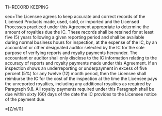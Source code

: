 Ti=RECORD KEEPING

sec=The Licensee agrees to keep accurate and correct records of the Licensed Products made, used, sold, or imported and the Licensed Processes practiced under this Agreement appropriate to determine the amount of royalties due the IC.  These records shall be retained for at least five (5) years following a given reporting period and shall be available during normal business hours for inspection, at the expense of the IC, by an accountant or other designated auditor selected by the IC for the sole purpose of verifying reports and royalty payments hereunder.  The accountant or auditor shall only disclose to the IC information relating to the accuracy of reports and royalty payments made under this Agreement.  If an inspection shows an underreporting or underpayment in excess of five percent (5%) for any twelve (12) month period, then the Licensee shall reimburse the IC for the cost of the inspection at the time the Licensee pays the unreported royalties, including any additional royalties as required by Paragraph 9.8.  All royalty payments required under this Paragraph shall be due within sixty (60) days of the date the IC provides to the Licensee notice of the payment due.

=[Z/ol/0]
